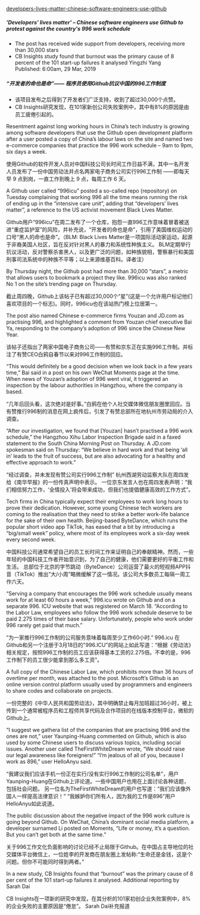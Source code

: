[developers-lives-matter-chinese-software-engineers-use-github](https://www.scmp.com/tech/start-ups/article/3003691/developers-lives-matter-chinese-software-engineers-use-github)

##### 'Developers' lives matter' – Chinese software engineers use Github to protest against the country's 996 work schedule

- The post has received wide support from developers, receiving more than 30,000 stars
- CB Insights study found that burnout was the primary cause of 8 percent of the 101 start-up failures it analysed
Yingzhi Yang  
Published: 6:00am, 29 Mar, 2019

##### “开发者的命也是命”—— 程序员使用Github抗议中国的996工作制度
- 该项目发布之后得到了开发者们广泛支持，收到了超过30,000个点赞。
- CB Insights研究发现，在101家新创公司失败案例中，其中有8%的原因是由员工疲倦引起的。

Resentment against long working hours in China’s tech industry is growing among software developers that use the Github open development platform after a user posted a copy of China’s labour laws on the site and named two e-commerce companies that practice the 996 work schedule – 9am to 9pm, six days a week.

使用Github的软件开发人员对中国科技公司长时间工作日益不满，其中一名开发人员发布了一份中国劳动法并点名两家电子商务公司实行996工作制 ——即每天早 9 点到岗，一直工作到晚上 9 点，每周工作 6 天。

A Github user called “996icu” posted a so-called repo (repository) on Tuesday complaining that working 996 all the time means running the risk of ending up in the “intensive care unit”, adding that “developers’ lives matter”, a reference to the US activist movement Black Lives Matter.

Github用户“996icu”在周二发布了一个仓库，抱怨一直996工作意味着冒着被送进“重症监护室”的风险，并补充说，“开发者的命也是命”，引用了美国维权运动的口号“黑人的命也是命”。（BLM: Black Lives Matter是一项国际活动家运动，起源于非裔美国人社区，旨在反对针对黑人的暴力和系统性种族主义。 BLM定期举行抗议活动，反对警察杀害黑人，以及更广泛的问题，如种族貌相，警察暴行和美国刑事司法系统中的种族不平等；以上来源维基百科。译者注）

By Thursday night, the Github post had more than 30,000 “stars”, a metric that allows users to bookmark a project they like. 996icu was also ranked No 1 on the site’s trending page on Thursday.

截止周四晚，Github上该帖子已有超过30,000个“星”(这是一个允许用户标记他们喜欢项目的一个标志)。同时，996icu也在该站热门榜上位居第一。

The post also named Chinese e-commerce firms Youzan and JD.com as practising 996, and highlighted a comment from Youzan chief executive Bai Ya, responding to the company’s adoption of 996 since the Chinese New Year.

该帖子还指出了两家中国电子商务公司——有赞和京东正在实施996工作制。并标注了有赞CEO白鸦自春节以来对996工作制的回应。

“This would definitely be a good decision when we look back in a few years time,” Bai said in a post on his own WeChat Moments page at the time. When news of Youzan’s adoption of 996 went viral, it triggered an inspection by the labour authorities in Hangzhou, where the company is based.

“几年后回头看，这次绝对是好事。”白鸦在他个人社交媒体微信朋友圈里回应。当有赞推行996制的消息在网上疯传后，引发了有赞总部所在地杭州市劳动局的介入调查。

“After our investigation, we found that [Youzan] hasn’t practised a 996 work schedule,” the Hangzhou Xihu Labor Inspection Brigade said in a faxed statement to the South China Morning Post on Thursday.
A JD.com spokesman said on Thursday: “We believe in hard work and that being ‘all in’ leads to the fruit of success, but are also advocating for a healthy and effective approach to work.”

“经过调查，并未发现有赞公司实行996工作制” 杭州西湖劳动监察大队在周四发给《南华早报》的一份传真声明中表示。
一位京东发言人也在周四发表声明：“我们相信努力工作，‘全情投入’将会带来成功，但我们也提倡健康高效的工作方式”。

Tech firms in China typically expect their employees to work long hours to prove their dedication. However, some young Chinese tech workers are coming to the realisation that they need to strike a better work-life balance for the sake of their own health.
Beijing-based ByteDance, which runs the popular short video app TikTok, has eased that a bit by introducing a “big/small week” policy, where most of its employees work a six-day week every second week.

中国科技公司通常希望自己的员工长时间工作来证明自己的奉献精神。然而，一些年轻的中国科技工作者开始意识到，为了自己的健康，他们需要更好的平衡工作和生活。
总部位于北京的字节跳动（ByteDance）公司运营了最火的短视频APP抖音（TikTok）推出“大/小周”略微缓解了这一情况。该公司大多数员工每隔一周工作六天。

“Serving a company that encourages the 996 work schedule usually means work for at least 60 hours a week,” 996.icu wrote on Github and on a separate 996. ICU website that was registered on March 18. “According to the Labor Law, employees who follow the 996 work schedule deserve to be paid 2.275 times of their base salary. Unfortunately, people who work under 996 rarely get paid that much.”

“为一家推行996工作制的公司服务意味着每周至少工作60小时.” 996.icu 在Github和另一个注册于3月18日的"996.ICU"的网站上如此写道：“根据《劳动法》相关规定，按照996工作制的员工应该获得基本工资的2.275倍。不幸的是，996工作制下的员工很少能拿到那么多工资”。

A full copy of the Chinese Labor Law, which prohibits more than 36 hours of overtime per month,  was attached to the post.
Microsoft’s Github is an online version control platform usually used by programmers and engineers to share codes and collaborate on projects.

一份完整的《中华人民共和国劳动法》，其中明确禁止每月加班超过36小时，被上传到一个通常被程序员和工程师共享代码及合作项目的在线版本控制平台，微软的Github上。

“I suggest we gathera list of the companies that are practising 996 and the ones are not,” user Yaunping-Huang commented on Github, which is also used by some Chinese users to discuss various topics, including social issues.
Another user called TheFirstWhiteDream wrote, “We should raise our legal awareness like foreigners!”
“I’m jealous of all of you, because I work as 896,” user HelloAnyu said.

“我建议我们应该手机一份正在实行/没有实行996工作制的公司名单”，用户Yaunping-Huang在Github上评论道。一些中国用户也用在上面讨论各种话题，包括社会问题。
另一位名为TheFirstWhiteDream的用户也写道：“我们应该像外国人一样提高法律意识！”
“我嫉妒你们所有人，因为我的工作是896”用户 HelloAnyu如此说道。

The public discussion about the negative impact of the 996 work culture is going beyond Github.
On WeChat, China’s dominant social media platform, a developer surnamed Li posted on Moments, “Life or money, it’s a question. But you can’t get both at the same time.”

关于996工作文化负面影响的讨论已经不止局限于Github。在中国占主导地位的社交媒体平台微信上，一位姓李的开发商在朋友圈上发帖称:“生命还是金钱，这是个问题。但你不可能同时得到两者。”

In a new study, CB Insights found that “burnout” was the primary cause of 8 per cent of the 101 start-up failures it analysed.
Additional reporting by Sarah Dai

CB Insights在一项新的研究中发现，在其分析的101家初创企业失败案例中，8%的企业失败的主要原因是“倦怠”。
Sarah Dai补充报道
